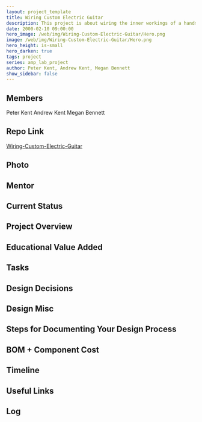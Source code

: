 ```yaml
---
layout: project_template
title: Wiring Custom Electric Guitar
description: This project is about wiring the inner workings of a handmade custom electric guitar.
date: 2000-02-10 09:00:00
hero_image: /web/img/Wiring-Custom-Electric-Guitar/Hero.png
image: /web/img/Wiring-Custom-Electric-Guitar/Hero.png
hero_height: is-small
hero_darken: true
tags: project
series: amp_lab_project
author: Peter Kent, Andrew Kent, Megan Bennett
show_sidebar: false
---
```




## Members
Peter Kent
Andrew Kent
Megan Bennett

## Repo Link
<a class="button is-link" href="https://github.com/Amp-Lab-at-VT/Wiring-Custom-Electric-Guitar" >Wiring-Custom-Electric-Guitar</a>

## Photo

## Mentor

## Current Status

## Project Overview


## Educational Value Added


## Tasks

## Design Decisions

## Design Misc

## Steps for Documenting Your Design Process

## BOM + Component Cost

## Timeline

## Useful Links

## Log
            